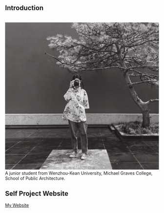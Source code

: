 ## Introduction
<Br><img alt="Bella" src="https://github.com/bellaaaaaaa216/portfolio/blob/gh-pages/%E5%BE%AE%E4%BF%A1%E5%9B%BE%E7%89%87_20210912233757.jpg?raw=true" width="600">
<Br>A junior student from Wenzhou-Kean University, Michael Graves College, School of Public Architecture.
## Self Project Website
[My Website](https://weihanzh.cargo.site/)  
